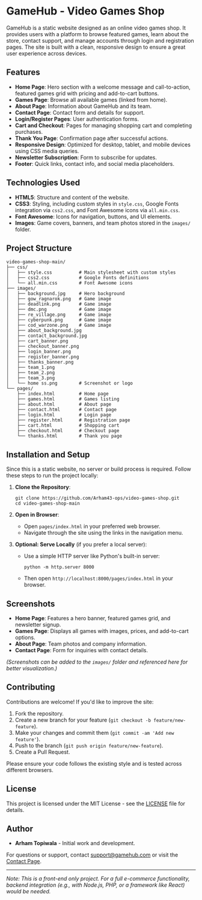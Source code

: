 # GameHub - Video Games Shop

GameHub is a static website designed as an online video games shop. It provides users with a platform to browse featured games, learn about the store, contact support, and manage accounts through login and registration pages. The site is built with a clean, responsive design to ensure a great user experience across devices.

## Features

- **Home Page**: Hero section with a welcome message and call-to-action, featured games grid with pricing and add-to-cart buttons.
- **Games Page**: Browse all available games (linked from home).
- **About Page**: Information about GameHub and its team.
- **Contact Page**: Contact form and details for support.
- **Login/Register Pages**: User authentication forms.
- **Cart and Checkout**: Pages for managing shopping cart and completing purchases.
- **Thank You Page**: Confirmation page after successful actions.
- **Responsive Design**: Optimized for desktop, tablet, and mobile devices using CSS media queries.
- **Newsletter Subscription**: Form to subscribe for updates.
- **Footer**: Quick links, contact info, and social media placeholders.

## Technologies Used

- **HTML5**: Structure and content of the website.
- **CSS3**: Styling, including custom styles in `style.css`, Google Fonts integration via `css2.css`, and Font Awesome icons via `all.min.css`.
- **Font Awesome**: Icons for navigation, buttons, and UI elements.
- **Images**: Game covers, banners, and team photos stored in the `images/` folder.

## Project Structure

```
video-games-shop-main/
├── css/
│   ├── style.css          # Main stylesheet with custom styles
│   ├── css2.css           # Google Fonts definitions
│   └── all.min.css        # Font Awesome icons
├── images/
│   ├── background.jpg     # Hero background
│   ├── gow_ragnarok.png   # Game image
│   ├── deadlink.png       # Game image
│   ├── dmc.png            # Game image
│   ├── re_village.png     # Game image
│   ├── cyberpunk.png      # Game image
│   ├── cod_warzone.png    # Game image
│   ├── about_background.jpg
│   ├── contact_background.jpg
│   ├── cart_banner.png
│   ├── checkout_banner.png
│   ├── login_banner.png
│   ├── register_banner.png
│   ├── thanks_banner.png
│   ├── team_1.png
│   ├── team_2.png
│   ├── team_3.png
│   └── home ss.png        # Screenshot or logo
└── pages/
    ├── index.html         # Home page
    ├── games.html         # Games listing
    ├── about.html         # About page
    ├── contact.html       # Contact page
    ├── login.html         # Login page
    ├── register.html      # Registration page
    ├── cart.html          # Shopping cart
    ├── checkout.html      # Checkout page
    └── thanks.html        # Thank you page
```

## Installation and Setup

Since this is a static website, no server or build process is required. Follow these steps to run the project locally:

1. **Clone the Repository**:
   ```
   git clone https://github.com/Arham43-ops/video-games-shop.git
   cd video-games-shop-main
   ```

2. **Open in Browser**:
   - Open `pages/index.html` in your preferred web browser.
   - Navigate through the site using the links in the navigation menu.

3. **Optional: Serve Locally** (if you prefer a local server):
   - Use a simple HTTP server like Python's built-in server:
     ```
     python -m http.server 8000
     ```
   - Then open `http://localhost:8000/pages/index.html` in your browser.

## Screenshots

- **Home Page**: Features a hero banner, featured games grid, and newsletter signup.
- **Games Page**: Displays all games with images, prices, and add-to-cart options.
- **About Page**: Team photos and company information.
- **Contact Page**: Form for inquiries with contact details.

*(Screenshots can be added to the `images/` folder and referenced here for better visualization.)*

## Contributing

Contributions are welcome! If you'd like to improve the site:

1. Fork the repository.
2. Create a new branch for your feature (`git checkout -b feature/new-feature`).
3. Make your changes and commit them (`git commit -am 'Add new feature'`).
4. Push to the branch (`git push origin feature/new-feature`).
5. Create a Pull Request.

Please ensure your code follows the existing style and is tested across different browsers.

## License

This project is licensed under the MIT License - see the [LICENSE](LICENSE) file for details.

## Author

- **Arham Topiwala** - Initial work and development.

For questions or support, contact support@gamehub.com or visit the [Contact Page](pages/contact.html).

---

*Note: This is a front-end only project. For a full e-commerce functionality, backend integration (e.g., with Node.js, PHP, or a framework like React) would be needed.*
